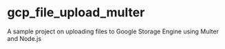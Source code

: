 # gcp_file_upload_multer
A sample project on uploading files to Google Storage Engine using Multer and Node.js
